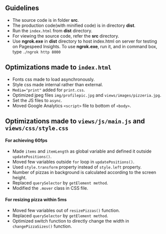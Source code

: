 ## Guidelines 

- The source code is in folder **src**.
- The production code(with minified code) is in directory **dist**.
- Run the `index.html` from **dist** directory.
- For viewing the source code, refer the **src** directory.
- Use **ngrok.exe** in **dist** directory to host index.html on server for testing on Pagespeed Insights.
To use **ngrok.exe**, run it, and in command box, type `./ngrok http 8000` 

## Optimizations made to `index.html`

- Fonts css made to load asynchronously.
- Style css made internal rather than external.
- `Media="print"` added for `print.css`.
- Optimized jpeg files `img/profilepic.jpg` and `views/images/pizzeria.jpg`.
- Set the JS files to `async`.
- Moved Google Analytics `<script>` file to bottom of `<body>`.

## Optimizations made to `views/js/main.js` and `views/css/style.css`

#### For achieving 60fps
- Made `items` and `itemLength` as global variable and defined it outside `updatePositions()`.
- Moved few variables outside `for` loop in `updatePositions()`.
- Used `style.transform` property instead of `style.left` property.
- Number of pizzas in background is calculated according to the screen height.
- Replaced `querySelector` by `getElement method`.
- Modified the `.mover` class in CSS file.

#### For resizing pizza within 5ms
- Moved few variables out of `resizePizzas()` function.
- Replaced `querySelector` by `getElement method`.
- Optimized switch function to directly change the width in `changePizzaSizes()` function.